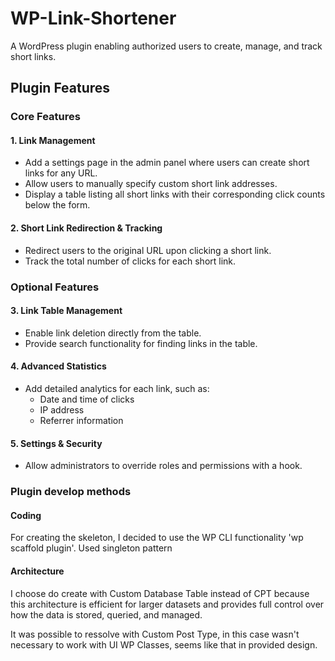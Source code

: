 # WP-Link-Shortener
A WordPress plugin enabling authorized users to create, manage, and track short links.

## Plugin Features

### Core Features
#### 1. Link Management
- Add a settings page in the admin panel where users can create short links for any URL.
- Allow users to manually specify custom short link addresses.
- Display a table listing all short links with their corresponding click counts below the form.

#### 2. Short Link Redirection & Tracking
- Redirect users to the original URL upon clicking a short link.
- Track the total number of clicks for each short link.

### Optional Features
#### 3. Link Table Management
- Enable link deletion directly from the table.
- Provide search functionality for finding links in the table.

#### 4. Advanced Statistics
- Add detailed analytics for each link, such as:
    - Date and time of clicks
    - IP address
    - Referrer information

#### 5. Settings & Security
- Allow administrators to override roles and permissions with a hook.


### Plugin develop methods
#### Coding
For creating the skeleton, I decided to use the WP CLI functionality 'wp scaffold plugin'.
Used singleton pattern

#### Architecture
I choose do create with Custom Database Table instead of CPT because this architecture is efficient for larger datasets and provides full control over how the data is stored, queried, and managed.


It was possible to ressolve with Custom Post Type, in this case wasn't necessary to work with UI WP Classes, seems like that in provided design.






